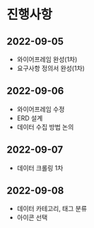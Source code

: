 # 진행사항
## 2022-09-05
- 와이어프레임 완성(1차)
- 요구사항 정의서 완성(1차)

## 2022-09-06
- 와이어프레임 수정
- ERD 설계
- 데이터 수집 방법 논의

## 2022-09-07
- 데이터 크롤링 1차

## 2022-09-08
- 데이터 카테고리, 태그 분류
- 아이콘 선택
